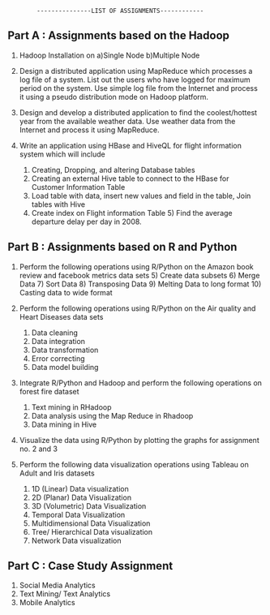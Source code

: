 			---------------LIST OF ASSIGNMENTS------------

Part A : Assignments based on the Hadoop
--------------------------------------------------

1. Hadoop Installation on a)Single Node b)Multiple Node

2. Design a distributed application using MapReduce which processes a log file of a system. List out the
users who have logged for maximum period on the system. Use simple log file from the Internet and
process it using a pseudo distribution mode on Hadoop platform.

3. Design and develop a distributed application to find the coolest/hottest year from the available
weather data. Use weather data from the Internet and process it using MapReduce.

4. Write an application using HBase and HiveQL for flight information system which will include
	1) Creating, Dropping, and altering Database tables
	2) Creating an external Hive table to connect to the HBase for Customer Information Table
	3) Load table with data, insert new values and field in the table, Join tables with Hive
	4) Create index on Flight information Table 5) Find the average departure delay per day in 2008.

Part B : Assignments based on R and Python
-----------------------------------------------------------

1. Perform the following operations using R/Python on the Amazon book review and facebook metrics
data sets
	5) Create data subsets
	6) Merge Data
	7) Sort Data
	8) Transposing Data
	9) Melting Data to long format
	10) Casting data to wide format

2. Perform the following operations using R/Python on the Air quality and Heart Diseases data sets
	1) Data cleaning
	2) Data integration
	3) Data transformation
	4) Error correcting
	5) Data model building
3. Integrate R/Python and Hadoop and perform the following operations on forest fire dataset
	1) Text mining in RHadoop
	2) Data analysis using the Map Reduce in Rhadoop
	3) Data mining in Hive

4. Visualize the data using R/Python by plotting the graphs for assignment no. 2 and 3

5. Perform the following data visualization operations using Tableau on Adult and Iris datasets
	1) 1D (Linear) Data visualization
	2) 2D (Planar) Data Visualization
	3) 3D (Volumetric) Data Visualization
	4) Temporal Data Visualization
	5) Multidimensional Data Visualization
	6) Tree/ Hierarchical Data visualization
	7) Network Data visualization

Part C : Case Study Assignment
---------------------------------------------------

1) Social Media Analytics
2) Text Mining/ Text Analytics
3) Mobile Analytics














